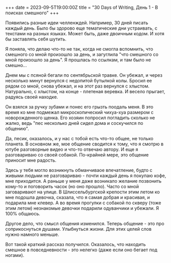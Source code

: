 +++ date = 2023-09-5T19:00:00Z title = "30 Days of Writing, День 1 - В поисках смешного" +++

Появились разные идеи челленждей. Например, 30 дней писать каждый день. Было бы здорово еще тематические дни устраивать, с текстами 
на разных языках. Может быть, даже двоичным кодом. И хотя бы заставлять себя шутить. 

Я поняла, что делаю что-то не так, когда не смогла вспомнить, что смешного со мной произошло за день, и загуглила "что смешного со мной
произошло за день". Я прошлась по ссылкам, и там было не смешно...

Днем мы с псяной бегали по сентябрьской травке. Он убежал, и через несколько минут вернулся с недопитой бутылкой колы. Бросил ее рядом со
мной, снова убежал, и на этот раз вернулся с хлыстом. Натурально, с хлыстом, на конце - плетеная веревка. И весело прыгает, радуясь 
своей находке.

Он взялся за ручку зубами и понес его грызть поодаль меня. В это время ко мне подмежал микроскопический чихуа-хуа размером с 
новорожденного щенка. Его хозяин попросил погладить сколько не жалко, ведь "пес несколько дней сидел дома и соскучился по общению".

Да, песик, оказалось, и у нас с тобой есть что-то общее, не только планета.
В основном же, мое общение сводится к тому, что я смотрю в ютубе разговорные видео и что-то отвечаю автору. И еще я разговариваю со
своей собакой. По-крайней мере, это общение приносит мне радость. 

Здесь у тебя могло возникнуть обманчиваое впечатление, будто с живыми людьми не разговариваю - почти каждый день я покупаю кофе, мне 
приходится. А раньше у меня даже возникало желание позвонить кому-то и поговорить часок (но оно прошло). Часто со мной заговаривают
на улице. В Шлиссельбургской крепости этим летом ко мне подошла девочка, сказала, что я самая добрая  и красивая, и подарила мне клевер.
А во время прогулки с собакой по скверу (тоже этим летом) незнакомые девочки подарили одуванчики и убежали. Я 100% общаюсь.

Другое дело, что смысл общения изменился. Теперь общение - это про соприкоснуться душами. Улыбнуться жизни. Для этих целей 
слов нужно намного меньше. 

Вот такой краткий рассказ получился. Оказалось, что находить смешное в повседневности - это нелегко (даже если оно бегает под ногами).
